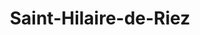 ---
title: Saint-Hilaire-de-Riez
url: /saint-hilaire-de-riez/
latitude: 46.714
longitude: -1.943
---